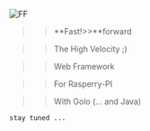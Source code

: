 ![FF](https://raw.github.com/k33g/fastforward/master/public/logo.png)

>>**Fast!>>**forward

>>The High Velocity ;)

>>Web Framework

>>For Rasperry-PI

>>With Golo (... and Java)

    stay tuned ...
